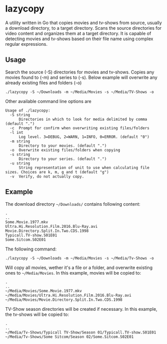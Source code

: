 # lazycopy
A utility written in Go that copies movies and tv-shows from source, usually a download directory, to a target directory. Scans the source directories for video content and organizes them at a target directory. It is capable of
detecting movies and tv-shows based on their file name using complex regular expressions. 

## Usage
Search the source (-S) directories for movies and tv-shows. Copies any movies found to (-m) and series to (-s). Below example will overwrite any already existing files and folders (-o)
```
./lazycopy -S ~/Downloads -m ~/Media/Movies -s ~/Media/TV-Shows -o
```

Other available command line options are
```
Usage of ./lazycopy:
  -S string
      Directories in which to look for media delimited by comma (default ".")
  -c  Prompt for confirm when overwriting existing files/folders
  -l int
      Log level. 3=DEBUG, 2=WARN, 1=INFO, 0=ERROR. (default "0")
  -m string
      Directory to your movies. (default ".")
  -o  Overwrite existing files/folders when copying
  -s string
      Directory to your series. (default ".")
  -u string
      String representation of unit to use when calculating file sizes. Choices are k, m, g and t (default "g")
  -v  Verify, do not actually copy.
```

## Example

The download directory `~/Downloads/`  contains following content:

```
.
..
Some.Movie.1977.mkv
Ultra.Hi.Resolution.Film.2016.Blu-Ray.avi
Movie.Directory.Split.In.Two.CDS.1998
Typicall.TV-show.S01E01
Some.Sitcom.S02E01
```

The following command:
```
./lazycopy -S ~/Downloads -m ~/Media/Movies -s ~/Media/Tv-Shows -o
```

Will copy all movies, wether it's a file or a folder, and overwrite existing ones to `~/Media/Movies`. In this example, movies will be copied to:
```
.
..
~/Media/Movies/Some.Movie.1977.mkv
~/Media/Movies/Ultra.Hi.Resolution.Film.2016.Blu-Ray.avi
~/Media/Movies/Movie.Directory.Split.In.Two.CDS.1998
```

TV-Show season directories will be created if necessary. In this example, the tv-shows will be copied to:

```
.
..
~/Media/Tv-Shows/Typicall TV-Show/Season 01/Typicall.TV-show.S01E01
~/Media/Tv-Shows/Some Sitcom/Season 02/Some.Sitcom.S02E01
```